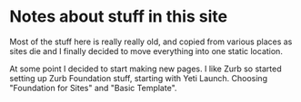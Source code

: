 Notes about stuff in this site
===============

Most of the stuff here is really really old, and copied from various places as sites die and I finally decided to move everything into one static location.

At some point I decided to start making new pages. I like Zurb so started setting up Zurb Foundation stuff, starting with Yeti Launch. Choosing "Foundation for Sites" and "Basic Template".